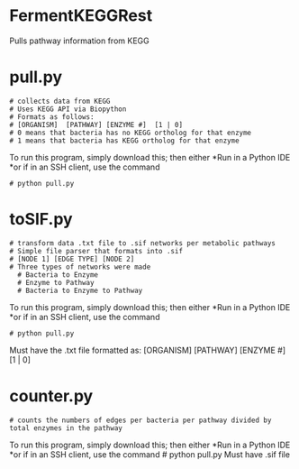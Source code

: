 # FermentKEGGRest
Pulls pathway information from KEGG

# pull.py 
    # collects data from KEGG
    # Uses KEGG API via Biopython
    # Formats as follows:
    # [ORGANISM]  [PATHWAY] [ENZYME #]  [1 | 0]
    # 0 means that bacteria has no KEGG ortholog for that enzyme
    # 1 means that bacteria has KEGG ortholog for that enzyme
To run this program, simply download this; then either
    *Run in a Python IDE
    *or if in an SSH client, use the command

    # python pull.py

# toSIF.py 
    # transform data .txt file to .sif networks per metabolic pathways
    # Simple file parser that formats into .sif
    # [NODE 1] [EDGE TYPE] [NODE 2]
    # Three types of networks were made
      # Bacteria to Enzyme
      # Enzyme to Pathway
      # Bacteria to Enzyme to Pathway
To run this program, simply download this; then either
    *Run in a Python IDE
    *or if in an SSH client, use the command
    
    # python pull.py

Must have the .txt file formatted as:
[ORGANISM]  [PATHWAY] [ENZYME #]  [1 | 0]
  
# counter.py 
    # counts the numbers of edges per bacteria per pathway divided by total enzymes in the pathway
To run this program, simply download this; then either
    *Run in a Python IDE
    *or if in an SSH client, use the command
    # python pull.py
Must have .sif file
